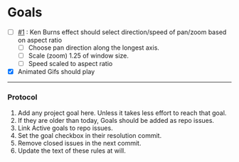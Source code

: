 # Goals
 
- [ ] [#1](https://github.com/ocodo/slideshow/issues/1) : Ken Burns effect should select direction/speed of pan/zoom based on aspect ratio
  - [ ] Choose pan direction along the longest axis. 
  - [ ] Scale (zoom) 1.25 of window size.
  - [ ] Speed scaled to aspect ratio
  
- [x] Animated Gifs should play
- - -

### Protocol

1. Add any project goal here. Unless it takes less effort to reach that goal.
2. If they are older than today, Goals should be added as repo issues.
3. Link Active goals to repo issues.
3. Set the goal checkbox in their resolution commit.
4. Remove closed issues in the next commit.
5. Update the text of these rules at will.
